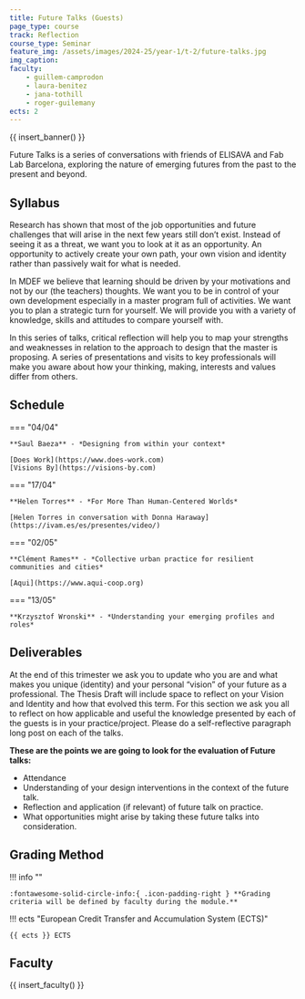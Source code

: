 ```yaml
---
title: Future Talks (Guests)
page_type: course
track: Reflection
course_type: Seminar
feature_img: /assets/images/2024-25/year-1/t-2/future-talks.jpg
img_caption:
faculty:
    - guillem-camprodon
    - laura-benitez
    - jana-tothill
    - roger-guilemany
ects: 2
---
```


{{ insert_banner() }}

Future Talks is a series of conversations with friends of ELISAVA and Fab Lab Barcelona, exploring the nature of emerging futures from the past to the present and beyond.

## Syllabus

Research has shown that most of the job opportunities and future challenges that will arise in the next few years still don’t exist. Instead of seeing it as a threat, we want you to look at it as an opportunity. An opportunity to actively create your own path, your own vision and identity rather than passively wait for what is needed.

In MDEF we believe that learning should be driven by your motivations and not by our (the teachers) thoughts. We want you to be in control of your own development especially in a master program full of activities. We want you to plan a strategic turn for yourself. We will provide you with a variety of knowledge, skills and attitudes to compare yourself with.

In this series of talks, critical reflection will help you to map your strengths and weaknesses in relation to the approach to design that the master is proposing. A series of presentations and visits to key professionals will make you aware about how your thinking, making, interests and values differ from others.

## Schedule

=== "04/04"

    **Saul Baeza** - *Designing from within your context*

    [Does Work](https://www.does-work.com)
    [Visions By](https://visions-by.com)

=== "17/04"

    **Helen Torres** - *For More Than Human-Centered Worlds*

    [Helen Torres in conversation with Donna Haraway](https://ivam.es/es/presentes/video/)

=== "02/05"

    **Clément Rames** - *Collective urban practice for resilient communities and cities*

    [Aqui](https://www.aqui-coop.org)

=== "13/05"

    **Krzysztof Wronski** - *Understanding your emerging profiles and roles*

## Deliverables

At the end of this trimester we ask you to update who you are and what makes you unique (identity) and your personal “vision” of your future as a professional. The Thesis Draft will include space to reflect on your Vision and Identity and how that evolved this term.
For this section we ask you all to reflect on how applicable and useful the knowledge presented by each of the guests is in your practice/project. Please do a self-reflective paragraph long post on each of the talks.

**These are the points we are going to look for the evaluation of Future talks:**

- Attendance
- Understanding of your design interventions in the context of the future talk.
- Reflection and application (if relevant) of future talk on practice.
- What opportunities might arise by taking these future talks into consideration.


## Grading Method

!!! info ""

    :fontawesome-solid-circle-info:{ .icon-padding-right } **Grading criteria will be defined by faculty during the module.**

!!! ects "European Credit Transfer and Accumulation System (ECTS)"

    {{ ects }} ECTS

## Faculty

{{ insert_faculty() }}
